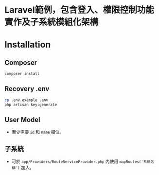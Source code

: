 # Laravel範例，包含登入、權限控制功能實作及子系統模組化架構

# Installation

## Composer
```bash
composer install
```

## Recovery .env
```bash
cp .env.example .env
php artisan key:generate
```

## User Model
* 至少需要 `id` 和 `name` 欄位。

## 子系統
* 可於 `app/Providers/RouteServiceProvider.php` 內使用 `mapRoutes('系統名稱')` 加入。
